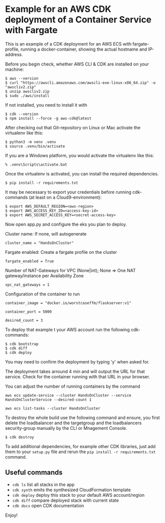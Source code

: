 
# Example for an AWS CDK deployment of a Container Service with Fargate

This is an example of a CDK deployment for an AWS ECS with fargate-profile, running a docker-container, showing the actual hostname and IP-address.

Before you begin check, whether AWS CLI & CDK are installed on your machine:

```
$ aws --version
$ curl "https://awscli.amazonaws.com/awscli-exe-linux-x86_64.zip" -o "awscliv2.zip"
$ unzip awscliv2.zip
$ sudo ./aws/install
```

If not installed, you need to install it with

```
$ cdk --version
$ npm install --force -g aws-cdk@latest
```

After checking out that Git-repository on Linux or Mac activate the virtualenv like this:

```
$ python3 -m venv .venv
$ source .venv/bin/activate
```

If you are a Windows platform, you would activate the virtualenv like this:

```
% .venv\Scripts\activate.bat
```

Once the virtualenv is activated, you can install the required dependencies.

```
$ pip install -r requirements.txt
```

It may be necessary to export your credentials before running cdk-commands (at least on a Cloud9-environment):

```
$ export AWS_DEFAULT_REGION=<aws-region>
$ export AWS_ACCESS_KEY_ID=<access-key-id>
$ export AWS_SECRET_ACCESS_KEY=<secret-access-key>
```

Now open app.py and configure the eks you plan to deploy.

Cluster name: If none, will autogenerate

`cluster_name = "HandsOnCluster"`

Fargate enabled: Create a fargate profile on the cluster

`fargate_enabled = True`

Number of NAT-Gateways for VPC (None|int); None => One NAT gateway/instance per Availability Zone

`vpc_nat_gateways = 1`

Configuration of the container to run

`container_image = "docker.io/worstcaseffm/flaskserver:v1"`

`container_port = 5000`

`desired_count = 3`

To deploy that example t your AWS account run the following cdk-commands:

```
$ cdk bootstrap
$ cdk diff
$ cdk deploy
```

You may need to confirm the deployment by typing 'y' when asked for.

The deployment takes arround 4 min and will output the URL for that service. Check for the container running with that URL in your browser.

You can adjust the number of running containers by the command

`aws ecs update-service --cluster HandsOnCluster --service HandsOnClusterService --desired-count 1`

`aws ecs list-tasks --cluster HandsOnCluster`

To destroy the whole build use the following command and ensure, you first delete the loadbalancer and the targetgroup and the loadbalancers security-group manually by the CLI or Mnagement Console.

```
$ cdk destroy
```

To add additional dependencies, for example other CDK libraries, just add them to your `setup.py` file and rerun the `pip install -r requirements.txt` command.

## Useful commands

 * `cdk ls`          list all stacks in the app
 * `cdk synth`       emits the synthesized CloudFormation template
 * `cdk deploy`      deploy this stack to your default AWS account/region
 * `cdk diff`        compare deployed stack with current state
 * `cdk docs`        open CDK documentation

Enjoy!
